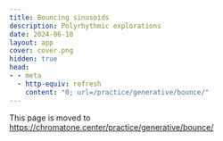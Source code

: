 ```yaml
---
title: Bouncing sinusoids
description: Polyrhythmic explorations
date: 2024-06-18
layout: app
cover: cover.png
hidden: true
head:
- - meta
  - http-equiv: refresh
    content: "0; url=/practice/generative/bounce/"
---
```


This page is moved to https://chromatone.center/practice/generative/bounce/
